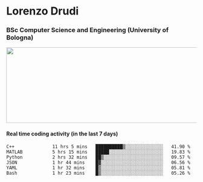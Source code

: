 # Lorenzo Drudi
### BSc Computer Science and Engineering (University of Bologna)

<img src="https://github-readme-stats-lorenzodrudi.vercel.app/api?username=LorenzoDrudi&count_private=true&show_icons=true&theme=gruvbox" height=200px width=550px>

<!---Use wakatime plugins to track the coding time--->
#### Real time coding activity (in the last 7 days)
<!--START_SECTION:waka-->

```text
C++              11 hrs 5 mins   ██████████▒░░░░░░░░░░░░░░   41.90 %
MATLAB           5 hrs 15 mins   █████░░░░░░░░░░░░░░░░░░░░   19.83 %
Python           2 hrs 32 mins   ██▒░░░░░░░░░░░░░░░░░░░░░░   09.57 %
JSON             1 hr 44 mins    █▓░░░░░░░░░░░░░░░░░░░░░░░   06.56 %
YAML             1 hr 32 mins    █▒░░░░░░░░░░░░░░░░░░░░░░░   05.81 %
Bash             1 hr 23 mins    █▒░░░░░░░░░░░░░░░░░░░░░░░   05.26 %
```

<!--END_SECTION:waka-->
